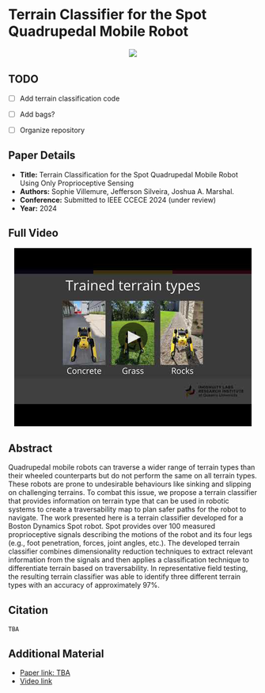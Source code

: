 # Terrain Classifier for the Spot Quadrupedal Mobile Robot

<p align="center">
<img src="https://github.com/offroad-robotics/terrain_classifier/blob/main/doc-files/terrain_classification_red.gif">
</p>




## TODO
- [ ] Add terrain classification code
- [ ] Add bags?
- [ ] Organize repository


## Paper Details
- **Title:** Terrain Classification for the Spot Quadrupedal Mobile Robot Using Only Proprioceptive Sensing
- **Authors:** Sophie Villemure, Jefferson Silveira, Joshua A. Marshal.
- **Conference:** Submitted to IEEE CCECE 2024 (under review)
- **Year:** 2024

## Full Video

 <p align="center">
    <a href="http://www.youtube.com/watch?v=VEtKG984fVE">
        <img src="https://github.com/offroad-robotics/terrain_classifier/blob/main/doc-files/thumbnail.jpg" alt="Terrain Classification Video">
    </a>
</p>

## Abstract
Quadrupedal mobile robots can traverse a wider range of terrain types than their wheeled counterparts but do not perform the same on all terrain types. These robots are prone to undesirable behaviours like sinking and slipping on challenging terrains. To combat this issue, we propose a terrain classifier that provides information on terrain type that can be used in robotic systems to create a traversability map to plan safer paths for the robot to navigate. The work presented here is a terrain classifier developed for a Boston Dynamics Spot robot. Spot provides over 100 measured proprioceptive signals describing the motions of the robot and its four legs (e.g., foot penetration, forces, joint angles, etc.). The developed terrain classifier combines dimensionality reduction techniques to extract relevant information from the signals and then applies a classification technique to differentiate terrain based on traversability. In representative field testing, the resulting terrain classifier was able to identify three different terrain types with an accuracy of approximately 97%.


## Citation
    TBA

## Additional Material
- [Paper link: TBA](TBA)
- [Video link](http://www.youtube.com/watch?v=VEtKG984fVE)




